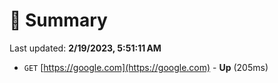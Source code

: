 # 📖 Summary
Last updated: **2/19/2023, 5:51:11 AM**

- `GET` [https://google.com](https://google.com) - **Up** (205ms)
